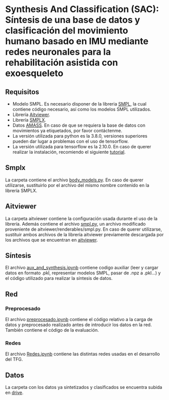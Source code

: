# Synthesis And Classification (SAC): Síntesis de una base de datos y clasificación del movimiento humano basado en IMU mediante redes neuronales para la rehabilitación asistida con exoesqueleto

## Requisitos 
- Modelo SMPL. Es necesario disponer de la libreria [SMPL](https://smpl.is.tue.mpg.de/index.html), la cual contiene código necesario, así como los modelos SMPL utilizados.
- Librería [Aitviewer](https://github.com/eth-ait/aitviewer/tree/main/aitviewer).
- Librería [SMPLX](https://github.com/vchoutas/smplx/tree/main/smplx).
- Datos [AMASS](https://amass.is.tue.mpg.de/). En caso de que se requiera la base de datos con movimientos ya etiquetados, por favor contáctenme.
- La versión utilizada para python es la 3.8.0, versiones superiores pueden dar lugar a problemas con el uso de tensorflow.
- La versión utilizada para tensorflow es la 2.10.0. En caso de querer realizar la instalación, recomiendo el siguiente [tutorial](https://youtu.be/hHWkvEcDBO0?si=l2H_PB0Oysy1_lH3).

## Smplx
La carpeta contiene el archivo [body_models.py](./smplx/body_models.py). En caso de querer utilizarse, sustituirlo por el archivo del mismo nombre contenido en la librería SMPLX.

## Aitviewer
La carpeta aitviewer contiene la configuración usada durante el uso de la librería. Además contiene el archivo [smpl.py](./aitviewer/smpl.py), un archivo modificado proveniente de aitviewer/renderables/smpl.py. En caso de querer utilizarse, sustituir ambos archivos de la librería aitviewer previamente descargada por los archivos que se encuentran en [aitviewer](./aitviewer).

## Síntesis
El archivo [aux_and_synthesis.ipynb](./aux_and_synthesis.ipynb) contiene codigo auxiliar (leer y cargar datos en formato .pkl, representar modelos SMPL, pasar de .npz a .pkl...) y el código utilizado para realizar la síntesis de datos.

## Red

### Preprocesado
El archivo [preprocesado.ipynb](./preprocesado.ipynb) contiene el código relativo a la carga de datos y preprocesado realizado antes de introducir los datos en la red. También contiene el código de la evaluación.

### Redes
El archivo [Redes.ipynb](./Redes.ipynb) contiene las distintas redes usadas en el desarrollo del TFG.

## Datos
La carpeta con los datos ya sintetizados y clasificados se encuentra subida en [drive](https://drive.google.com/drive/folders/1n18zbdNR3EYaqvdYyHdoP9ouTpQiHxRh?usp=sharing).


